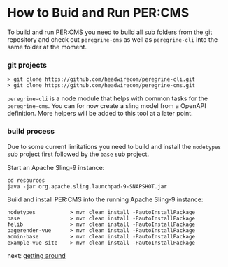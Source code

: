 How to Buid and Run PER:CMS
===========================

To build and run PER:CMS you need to build all sub folders from the git repository and
check out `peregrine-cms` as well as `peregrine-cli` into the same folder at the moment.

### git projects

```
> git clone https://github.com/headwirecom/peregrine-cli.git
> git clone https://github.com/headwirecom/peregrine-cms.git
```

`peregrine-cli` is a node module that helps with common tasks for the `peregrine-cms`.
You can for now create a sling model from a OpenAPI definition. More helpers will be
added to this tool at a later point.

### build process

Due to some current limitations you need to build and install the `nodetypes` sub project
first followed by the `base` sub project.

Start an Apache Sling-9 instance:

```==
cd resources
java -jar org.apache.sling.launchpad-9-SNAPSHOT.jar
```

Build and install PER:CMS into the running Apache Sling-9 instance:

```aidl
nodetypes           > mvn clean install -PautoInstallPackage
base                > mvn clean install -PautoInstallPackage
felib               > mvn clean install -PautoInstallPackage
pagerender-vue      > mvn clean install -PautoInstallPackage
admin-base          > mvn clean install -PautoInstallPackage
example-vue-site    > mvn clean install -PautoInstallPackage
```

next: [getting around](gettingAround.md)